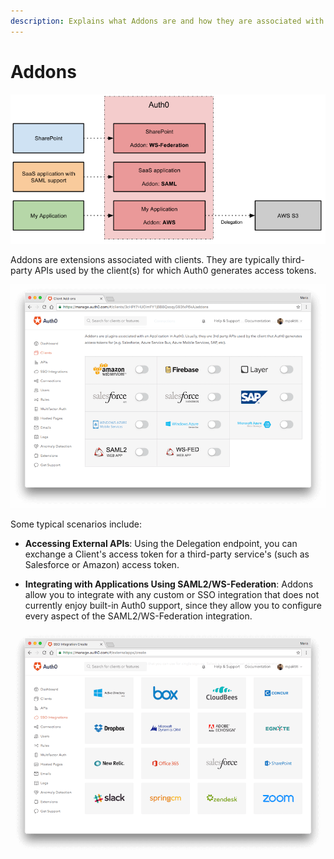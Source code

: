 ```yaml
---
description: Explains what Addons are and how they are associated with Auth0 Clients.
---
```


# Addons

![Addons Example Diagram](/media/articles/applications/applications-addon-types.png)

Addons are extensions associated with clients. They are typically third-party APIs used by the client(s) for which Auth0 generates access tokens.

![Client Addons List](/media/articles/applications/addons-dashboard-list.png)

Some typical scenarios include:

* **Accessing External APIs**: Using the Delegation endpoint, you can exchange a Client's access token for a third-party service's (such as Salesforce or Amazon) access token.

* **Integrating with Applications Using SAML2/WS-Federation**: Addons allow you to integrate with any custom or SSO integration that does not currently enjoy built-in Auth0 support, since they allow you to configure every aspect of the SAML2/WS-Federation integration.

![SSO Integrations Overview](/media/articles/applications/applications-sso-integrations-overview.png)
